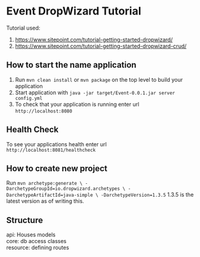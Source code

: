 # Event DropWizard Tutorial

Tutorial used:
1. https://www.sitepoint.com/tutorial-getting-started-dropwizard/
1. https://www.sitepoint.com/tutorial-getting-started-dropwizard-crud/

How to start the name application
---

1. Run `mvn clean install` or `mvn package` on the top level to build your application
1. Start application with `java -jar target/Event-0.0.1.jar server config.yml`
1. To check that your application is running enter url `http://localhost:8080`

Health Check
---

To see your applications health enter url `http://localhost:8081/healthcheck`

How to create new project
---
Run ```mvn archetype:generate \
               -DarchetypeGroupId=io.dropwizard.archetypes \
               -DarchetypeArtifactId=java-simple \
               -DarchetypeVersion=1.3.5```
1.3.5 is the latest version as of writing this.

Structure
---
api: Houses models <br/>
core: db access classes <br/>
resource: defining routes
